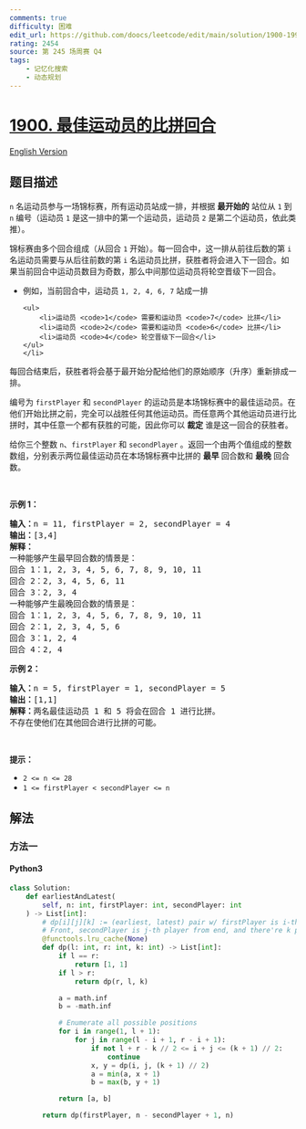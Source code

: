 ```yaml
---
comments: true
difficulty: 困难
edit_url: https://github.com/doocs/leetcode/edit/main/solution/1900-1999/1900.The%20Earliest%20and%20Latest%20Rounds%20Where%20Players%20Compete/README.md
rating: 2454
source: 第 245 场周赛 Q4
tags:
    - 记忆化搜索
    - 动态规划
---
```


<!-- problem:start -->

# [1900. 最佳运动员的比拼回合](https://leetcode.cn/problems/the-earliest-and-latest-rounds-where-players-compete)

[English Version](/solution/1900-1999/1900.The%20Earliest%20and%20Latest%20Rounds%20Where%20Players%20Compete/README_EN.md)

## 题目描述

<!-- description:start -->

<p><code>n</code> 名运动员参与一场锦标赛，所有运动员站成一排，并根据 <strong>最开始的</strong> 站位从 <code>1</code> 到 <code>n</code> 编号（运动员 <code>1</code> 是这一排中的第一个运动员，运动员 <code>2</code> 是第二个运动员，依此类推）。</p>

<p>锦标赛由多个回合组成（从回合 <code>1</code> 开始）。每一回合中，这一排从前往后数的第 <code>i</code> 名运动员需要与从后往前数的第 <code>i</code> 名运动员比拼，获胜者将会进入下一回合。如果当前回合中运动员数目为奇数，那么中间那位运动员将轮空晋级下一回合。</p>

<ul>
	<li>例如，当前回合中，运动员 <code>1, 2, 4, 6, 7</code> 站成一排

    <ul>
    	<li>运动员 <code>1</code> 需要和运动员 <code>7</code> 比拼</li>
    	<li>运动员 <code>2</code> 需要和运动员 <code>6</code> 比拼</li>
    	<li>运动员 <code>4</code> 轮空晋级下一回合</li>
    </ul>
    </li>

</ul>

<p>每回合结束后，获胜者将会基于最开始分配给他们的原始顺序（升序）重新排成一排。</p>

<p>编号为 <code>firstPlayer</code> 和 <code>secondPlayer</code> 的运动员是本场锦标赛中的最佳运动员。在他们开始比拼之前，完全可以战胜任何其他运动员。而任意两个其他运动员进行比拼时，其中任意一个都有获胜的可能，因此你可以 <strong>裁定</strong> 谁是这一回合的获胜者。</p>

<p>给你三个整数 <code>n</code>、<code>firstPlayer</code> 和 <code>secondPlayer</code> 。返回一个由两个值组成的整数数组，分别表示两位最佳运动员在本场锦标赛中比拼的 <strong>最早</strong> 回合数和 <strong>最晚</strong> 回合数。</p>

<p> </p>

<p><strong>示例 1：</strong></p>

<pre><strong>输入：</strong>n = 11, firstPlayer = 2, secondPlayer = 4
<strong>输出：</strong>[3,4]
<strong>解释：</strong>
一种能够产生最早回合数的情景是：
回合 1：1, 2, 3, 4, 5, 6, 7, 8, 9, 10, 11
回合 2：2, 3, 4, 5, 6, 11
回合 3：2, 3, 4
一种能够产生最晚回合数的情景是：
回合 1：1, 2, 3, 4, 5, 6, 7, 8, 9, 10, 11
回合 2：1, 2, 3, 4, 5, 6
回合 3：1, 2, 4
回合 4：2, 4
</pre>

<p><strong>示例 2：</strong></p>

<pre><strong>输入：</strong>n = 5, firstPlayer = 1, secondPlayer = 5
<strong>输出：</strong>[1,1]
<strong>解释：</strong>两名最佳运动员 1 和 5 将会在回合 1 进行比拼。
不存在使他们在其他回合进行比拼的可能。
</pre>

<p> </p>

<p><strong>提示：</strong></p>

<ul>
	<li><code>2 &lt;= n &lt;= 28</code></li>
	<li><code>1 &lt;= firstPlayer &lt; secondPlayer &lt;= n</code></li>
</ul>

<!-- description:end -->

## 解法

<!-- solution:start -->

### 方法一

<!-- tabs:start -->

#### Python3

```python
class Solution:
    def earliestAndLatest(
        self, n: int, firstPlayer: int, secondPlayer: int
    ) -> List[int]:
        # dp[i][j][k] := (earliest, latest) pair w/ firstPlayer is i-th player from
        # Front, secondPlayer is j-th player from end, and there're k people
        @functools.lru_cache(None)
        def dp(l: int, r: int, k: int) -> List[int]:
            if l == r:
                return [1, 1]
            if l > r:
                return dp(r, l, k)

            a = math.inf
            b = -math.inf

            # Enumerate all possible positions
            for i in range(1, l + 1):
                for j in range(l - i + 1, r - i + 1):
                    if not l + r - k // 2 <= i + j <= (k + 1) // 2:
                        continue
                    x, y = dp(i, j, (k + 1) // 2)
                    a = min(a, x + 1)
                    b = max(b, y + 1)

            return [a, b]

        return dp(firstPlayer, n - secondPlayer + 1, n)
```

<!-- tabs:end -->

<!-- solution:end -->

<!-- problem:end -->
